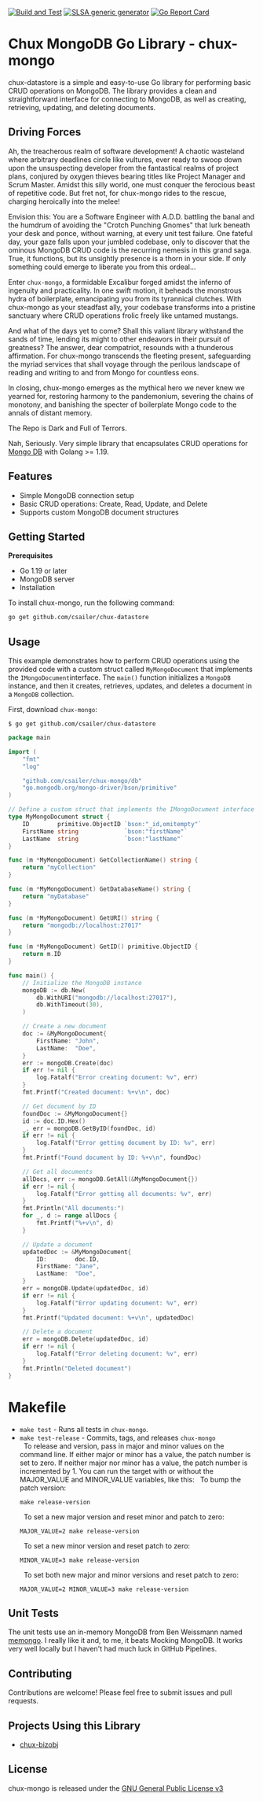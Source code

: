 [![Build and Test](https://github.com/csailer/chux-datastore/actions/workflows/build_and_test.yml/badge.svg?branch=master)](https://github.com/csailer/chux-datastore/actions/workflows/build_and_test.yml)
[![SLSA generic generator](https://github.com/chuxorg/chux-datastore/actions/workflows/generator-generic-ossf-slsa3-publish.yml/badge.svg)](https://github.com/chuxorg/chux-datastore/actions/workflows/generator-generic-ossf-slsa3-publish.yml)
[![Go Report Card](https://goreportcard.com/badge/github.com/csailer/chux-mongo)](https://goreportcard.com/report/github.com/csailer/chux-mongo)
# Chux MongoDB Go Library - chux-mongo

chux-datastore is a simple and easy-to-use Go library for performing basic CRUD operations on MongoDB. The library provides a clean and straightforward interface for connecting to MongoDB, as well as creating, retrieving, updating, and deleting documents.

## Driving Forces

Ah, the treacherous realm of software development! A chaotic wasteland where arbitrary deadlines circle like vultures, ever ready to swoop down upon the unsuspecting developer from the fantastical realms of project plans, conjured by oxygen thieves bearing titles like Project Manager and Scrum Master. Amidst this silly world, one must conquer the ferocious beast of repetitive code. But fret not, for chux-mongo rides to the rescue, charging heroically into the melee!

Envision this: You are a Software Engineer with A.D.D. battling the banal and the humdrum of avoiding the "Crotch Punching Gnomes" that lurk beneath your desk and ponce, without warning, at every unit test failure. One fateful day, your gaze falls upon your jumbled codebase, only to discover that the ominous MongoDB CRUD code is the recurring nemesis in this grand saga. True, it functions, but its unsightly presence is a thorn in your side. If only something could emerge to liberate you from this ordeal...

Enter `chux-mongo`, a formidable Excalibur forged amidst the inferno of ingenuity and practicality. In one swift motion, it beheads the monstrous hydra of boilerplate, emancipating you from its tyrannical clutches. With chux-mongo as your steadfast ally, your codebase transforms into a pristine sanctuary where CRUD operations frolic freely like untamed mustangs.

And what of the days yet to come? Shall this valiant library withstand the sands of time, lending its might to other endeavors in their pursuit of greatness? The answer, dear compatriot, resounds with a thunderous affirmation. For chux-mongo transcends the fleeting present, safeguarding the myriad services that shall voyage through the perilous landscape of reading and writing to and from Mongo for countless eons.

In closing, chux-mongo emerges as the mythical hero we never knew we yearned for, restoring harmony to the pandemonium, severing the chains of monotony, and banishing the specter of boilerplate Mongo code to the annals of distant memory. 

The Repo is Dark and Full of Terrors.

Nah, Seriously. Very simple library that encapsulates CRUD operations for [Mongo DB](https://www.mongodb.com) with Golang >= 1.19.
## Features
- Simple MongoDB connection setup
- Basic CRUD operations: Create, Read, Update, and Delete
- Supports custom MongoDB document structures
## Getting Started

**Prerequisites**
- Go 1.19 or later
- MongoDB server
- Installation

To install chux-mongo, run the following command:

```sh
go get github.com/csailer/chux-datastore
```

## Usage
This example demonstrates how to perform CRUD operations using the provided code with a 
custom struct called `MyMongoDocument` that implements the `IMongoDocument`interface. 
The `main()` function initializes a `MongoDB` instance, and then it creates, retrieves, 
updates, and deletes a document in a `MongoDB` collection.

First, download `chux-mongo`:

```shell
$ go get github.com/csailer/chux-datastore
```

```go
package main

import (
	"fmt"
	"log"

	"github.com/csailer/chux-mongo/db"
	"go.mongodb.org/mongo-driver/bson/primitive"
)

// Define a custom struct that implements the IMongoDocument interface
type MyMongoDocument struct {
	ID        primitive.ObjectID `bson:"_id,omitempty"`
	FirstName string             `bson:"firstName"`
	LastName  string             `bson:"lastName"`
}

func (m *MyMongoDocument) GetCollectionName() string {
	return "myCollection"
}

func (m *MyMongoDocument) GetDatabaseName() string {
	return "myDatabase"
}

func (m *MyMongoDocument) GetURI() string {
	return "mongodb://localhost:27017"
}

func (m *MyMongoDocument) GetID() primitive.ObjectID {
	return m.ID
}

func main() {
	// Initialize the MongoDB instance
	mongoDB := db.New(
		db.WithURI("mongodb://localhost:27017"),
		db.WithTimeout(30),
	)

	// Create a new document
	doc := &MyMongoDocument{
		FirstName: "John",
		LastName:  "Doe",
	}
	err := mongoDB.Create(doc)
	if err != nil {
		log.Fatalf("Error creating document: %v", err)
	}
	fmt.Printf("Created document: %+v\n", doc)

	// Get document by ID
	foundDoc := &MyMongoDocument{}
	id := doc.ID.Hex()
	_, err = mongoDB.GetByID(foundDoc, id)
	if err != nil {
		log.Fatalf("Error getting document by ID: %v", err)
	}
	fmt.Printf("Found document by ID: %+v\n", foundDoc)

	// Get all documents
	allDocs, err := mongoDB.GetAll(&MyMongoDocument{})
	if err != nil {
		log.Fatalf("Error getting all documents: %v", err)
	}
	fmt.Println("All documents:")
	for _, d := range allDocs {
		fmt.Printf("%+v\n", d)
	}

	// Update a document
	updatedDoc := &MyMongoDocument{
		ID:        doc.ID,
		FirstName: "Jane",
		LastName:  "Doe",
	}
	err = mongoDB.Update(updatedDoc, id)
	if err != nil {
		log.Fatalf("Error updating document: %v", err)
	}
	fmt.Printf("Updated document: %+v\n", updatedDoc)

	// Delete a document
	err = mongoDB.Delete(updatedDoc, id)
	if err != nil {
		log.Fatalf("Error deleting document: %v", err)
	}
	fmt.Println("Deleted document")
}


```

# Makefile

- `make test` - Runs all tests in `chux-mongo`.
- `make test-release` - Commits, tags, and releases `chux-mongo`  
   &nbsp; 
   To release and version, pass in major and minor values on the command line. If either major or minor has a value, the patch number is set to zero. If neither major nor minor has a value, the patch number is incremented by 1.
   You can run the target with or without the MAJOR_VALUE and MINOR_VALUE variables, like this:
   &nbsp; 
   To bump the patch version:
   ```shell
   make release-version
   ```
   &nbsp; 
   To set a new major version and reset minor and patch to zero:
   ```shell
   MAJOR_VALUE=2 make release-version
   ```
   &nbsp; 
   To set a new minor version and reset patch to zero:
   ```shell
   MINOR_VALUE=3 make release-version 
   ```
   &nbsp; 
   To set both new major and minor versions and reset patch to zero:
   ```shell
   MAJOR_VALUE=2 MINOR_VALUE=3 make release-version 
   ``` 
## Unit Tests
The unit tests use an in-memory MongoDB from Ben Weissmann named [memongo](https://github.com/benweissmann/memongo).
I really like it and, to me, it beats Mocking MongoDB. It works very well locally but I haven't had much luck in GitHub
Pipelines.
## Contributing
Contributions are welcome! Please feel free to submit issues and pull requests.

## Projects Using this Library

- [chux-bizobj](github.com/csailer/chux-mongo)

## License
chux-mongo is released under the [GNU General Public License v3](https://www.gnu.org/licenses/gpl-3.0.en.html)
